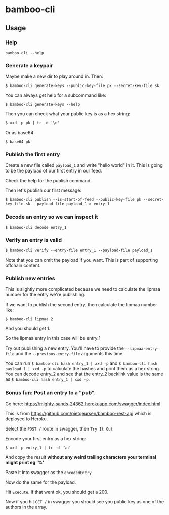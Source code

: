 # bamboo-cli

## Usage

### Help

`bamboo-cli --help`

### Generate a keypair

Maybe make a new dir to play around in. Then:

`$ bamboo-cli generate-keys --public-key-file pk --secret-key-file sk`

You can always get help for a subcommand like:

`$ bamboo-cli generate-keys --help`

Then you can check what your public key is as a hex string:

`$ xxd -p pk | tr -d '\n'`

Or as base64

`$ base64 pk`

### Publish the first entry

Create a new file called `payload_1` and write "hello world" in it. This is going to be the payload of our first entry in our feed.

Check the help for the publish command.

Then let's publish our first message:

`$ bamboo-cli publish --is-start-of-feed --public-key-file pk --secret-key-file sk --payload-file payload_1 > entry_1`

### Decode an entry so we can inspect it

`$ bamboo-cli decode entry_1`

### Verify an entry is valid

`$ bamboo-cli verify --entry-file entry_1 --payload-file payload_1`

Note that you can omit the payload if you want. This is part of supporting offchain content.

### Publish new entries

This is slightly more complicated because we need to calculate the lipmaa number for the entry we're publishing.

If we want to publish the second entry, then calculate the lipmaa number like:

`$ bamboo-cli lipmaa 2`

And you should get 1.

So the lipmaa entry in this case will be entry_1

Try out publishing a new entry. You'll have to provide the `--lipmaa-entry-file` and the `--previous-entry-file` arguments this time.

You can run `$ bamboo-cli hash entry_1 | xxd -p` and `$ bamboo-cli hash payload_1 | xxd -p` to calculate the hashes and print them as a hex string. You can decode entry_2 and see that the entry_2 backlink value is the same as `$ bamboo-cli hash entry_1 | xxd -p`.

### Bonus fun: Post an entry to a "pub".

Go here: https://mighty-sands-24362.herokuapp.com/swagger/index.html

This is from https://github.com/pietgeursen/bamboo-rest-api which is deployed to Heroku.

Select the `POST /` route in swagger, then `Try It Out`

Encode your first entry as a hex string:

`$ xxd -p entry_1 | tr -d '\n'`

And copy the result **without any weird trailing characters your terminal might print eg '%'**

Paste it into swagger as the `encodedEntry`

Now do the same for the payload.

Hit `Execute`. If that went ok, you should get a 200.

Now if you hit `GET /` in swagger you should see you public key as one of the authors in the array.
